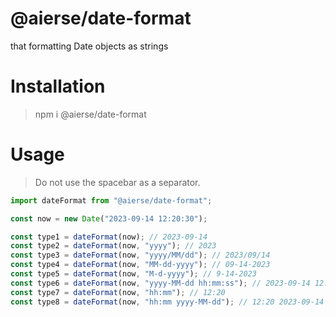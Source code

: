 # @aierse/date-format

that formatting Date objects as strings

# Installation

> npm i @aierse/date-format

# Usage

> Do not use the spacebar as a separator.

```js
import dateFormat from "@aierse/date-format";

const now = new Date("2023-09-14 12:20:30");

const type1 = dateFormat(now); // 2023-09-14
const type2 = dateFormat(now, "yyyy"); // 2023
const type3 = dateFormat(now, "yyyy/MM/dd"); // 2023/09/14
const type4 = dateFormat(now, "MM-dd-yyyy"); // 09-14-2023
const type5 = dateFormat(now, "M-d-yyyy"); // 9-14-2023
const type6 = dateFormat(now, "yyyy-MM-dd hh:mm:ss"); // 2023-09-14 12:20:30
const type7 = dateFormat(now, "hh:mm"); // 12:20
const type8 = dateFormat(now, "hh:mm yyyy-MM-dd"); // 12:20 2023-09-14
```
